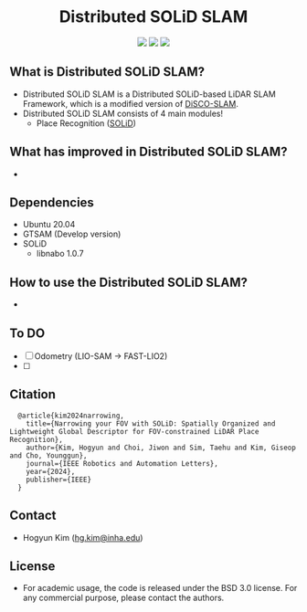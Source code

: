 <div align="center">
  <h1>Distributed SOLiD SLAM</h1>
  <a href="https://github.com/sparolab/solid/tree/master/"><img src="https://img.shields.io/badge/-C++-blue?logo=cplusplus" /></a>
  <a href="https://github.com/sparolab/solid/tree/master/"><img src="https://img.shields.io/badge/-Linux-grey?logo=linux" /></a>
  <a href="https://hub.docker.com/r/cokr6901/solid-a-loam/tags"><img src="https://badges.aleen42.com/src/docker.svg" /></a>
</div>

## What is Distributed SOLiD SLAM?
* Distributed SOLiD SLAM is a Distributed SOLiD-based LiDAR SLAM Framework, which is a modified version of [DiSCO-SLAM](https://github.com/RobustFieldAutonomyLab/DiSCo-SLAM). 
* Distributed SOLiD SLAM consists of 4 main modules!
  * Place Recognition ([SOLiD](https://github.com/sparolab/solid.git)) 

## What has improved in Distributed SOLiD SLAM?
*

## Dependencies
* Ubuntu 20.04
* GTSAM (Develop version)
* SOLiD
  * libnabo 1.0.7 

## How to use the Distributed SOLiD SLAM?
*

## To DO
* [ ] Odometry (LIO-SAM &rightarrow; FAST-LIO2)
* [ ]

## Citation
  ```
	@article{kim2024narrowing,
	  title={Narrowing your FOV with SOLiD: Spatially Organized and Lightweight Global Descriptor for FOV-constrained LiDAR Place Recognition},
	  author={Kim, Hogyun and Choi, Jiwon and Sim, Taehu and Kim, Giseop and Cho, Younggun},
	  journal={IEEE Robotics and Automation Letters},
	  year={2024},
	  publisher={IEEE}
	}
  ```
## Contact
* Hogyun Kim (hg.kim@inha.edu)

## License
* For academic usage, the code is released under the BSD 3.0 license. For any commercial purpose, please contact the authors.
